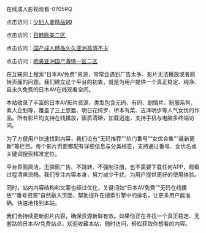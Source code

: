 在线成人影视观看-0705RQ

点击访问：<a href="https://rtj-3zo.pages.dev/">少妇人妻精品99</a>

点击访问：<a href="https://vassv.pages.dev/">日韩欧美二区</a>

点击访问：<a href="https://gsd-agv.pages.dev/">国产成人精品久久亚洲高清不卡</a>

点击访问：<a href="https://gda-c7m.pages.dev/">欧美亚洲国产激情一区二区</a>

在互联网上搜索“日本AV免费”资源，常常会遇到广告太多、影片无法播放或者跳转页面的问题。我们建立这个平台的初衷，就是为用户提供一个真正稳定、纯净、且永久免费的日本AV在线观看空间。

本站收录了丰富的日本AV影片资源，类型包含无码、有码、剧情片、制服系列、素人企划等，覆盖了三上悠亜、明日花绮罗、桥本有菜、吉泽明步等人气女优的作品。所有影片均支持在线播放，画质清晰，加载迅速，支持手机与电脑多终端访问。

为了方便用户快速找到内容，我们设有“无码推荐”“热门番号”“女优合集”“最新更新”等栏目。每个影片页面都配有详细信息与分类标签，支持通过番号、女优名或关键词搜索精准定位。

平台界面简洁，无弹窗广告、不跳转、不强制注册，也不需要下载任何APP，观看过程清爽流畅。我们专注内容本身，努力减少干扰，为用户提供更好的使用体验。

同时，站内内容结构和文案也经过优化，关键词如“日本AV免费”“无码在线播放”“番号资源”自然融入页面，帮助提升在搜索引擎中的排名，让更多用户能准确、快速地找到本站。

我们会持续更新影片内容，确保资源新鲜有效。如果你正在寻找一个真正稳定、无套路的日本AV免费站点，欢迎收藏本站，随时访问，轻松获取你想看的内容。

<span style="display:none;">[Canonical link](https://github.com/I20250705/So14 ）</span>

